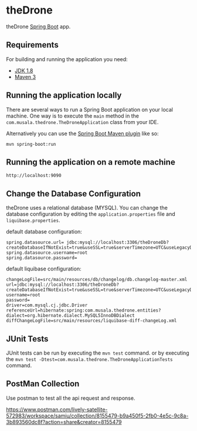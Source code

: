 # theDrone

theDrone [Spring Boot](http://projects.spring.io/spring-boot/) app.

## Requirements

For building and running the application you need:

- [JDK 1.8](http://www.oracle.com/technetwork/java/javase/downloads/jdk8-downloads-2133151.html)
- [Maven 3](https://maven.apache.org)

## Running the application locally

There are several ways to run a Spring Boot application on your local machine. One way is to execute the `main` method in the `com.musala.thedrone.TheDroneApplication` class from your IDE.

Alternatively you can use the [Spring Boot Maven plugin](https://docs.spring.io/spring-boot/docs/current/reference/html/build-tool-plugins-maven-plugin.html) like so:

```shell
mvn spring-boot:run
```

## Running the application on a remote machine
```shell
http://localhost:9090
```
## Change the Database Configuration
theDrone uses a relational database (MYSQL). You can change the database configuration by editing the `application.properties` file and `liquibase.properties`.

default database configuration:

```properties
spring.datasource.url= jdbc:mysql://localhost:3306/theDroneDb?createDatabaseIfNotExist=true&useSSL=true&serverTimezone=UTC&useLegacyDatetimeCode=false&enabledTLSProtocols=TLSv1.2
spring.datasource.username=root
spring.datasource.password=
```

default liquibase configuration:

```properties
changeLogFile=src/main/resources/db/changelog/db.changelog-master.xml
url=jdbc:mysql://localhost:3306/theDroneDb?createDatabaseIfNotExist=true&useSSL=true&serverTimezone=UTC&useLegacyDatetimeCode=false&enabledTLSProtocols=TLSv1.2
username=root
password=
driver=com.mysql.cj.jdbc.Driver
referenceUrl=hibernate:spring:com.musala.thedrone.entities?dialect=org.hibernate.dialect.MySQL5InnoDBDialect
diffChangeLogFile=src/main/resources/liquibase-diff-changeLog.xml
```

## JUnit Tests
JUnit tests can be run by executing the `mvn test` command. or by executing the `mvn test -Dtest=com.musala.thedrone.TheDroneApplicationTests` command.

## PostMan Collection
Use postman to test all the api request and response.

https://www.postman.com/lively-satellite-572983/workspace/samiu/collection/8155479-b9a450f5-2fb0-4e5c-9c8a-3b893560dc8f?action=share&creator=8155479
